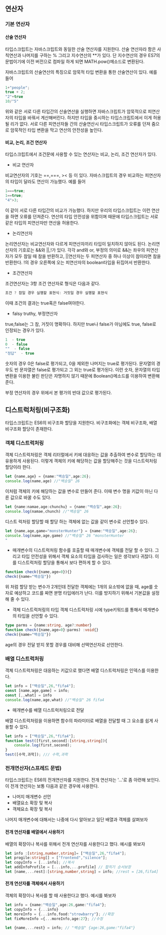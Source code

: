 ## 연산자
### 기본 연산자
#### 산술 연산자
타입스크립트는 자바스크립트와 동일한 산술 연산자를 지원한다. 산술 연산자라 함은 사칙연산과 나머지를 구하는 % 그리고 지수연산의 **가 있다. 단 지수연산의 경우 ES7의 문법이기에 이전 버전으로 컴파일 하게 되면 MATH.pow()메소드로 변환된다.
 
자바스크립트의 산술연산의 특징으로 암묵적 타입 변환을 통한 산술연산이 있다. 예를 들어
```javascript
1+"people";
true + 2;
"2"+true
10/"5"
```
위와 같은 서로 다른 타입간의 산술연산을 실행하면 자바스크립트가 암묵적으로 피연산자의 타입을 바꿔서 계산해버린다. 하지만 타입을 중시하는 타입스크립트에서 이게 허용될 리가 없다. 서로 다른 피연산자들 간의 산술연산시 타입스크립트가 오류를 던져 줌으로 암묵적인 타입 변환을 막고 연산의 안전성을 높인다.

#### 비교, 논리, 조건 연산자
타입스크립트에서 조건문에 사용할 수 있는 연산자는 비교, 논리, 조건 연산자가 있다.
- 비교 연산자

비교연산자의 기호는 ==,===, >< 등 이 있다. 자바스크립트의 경우 비교하는 피연산자의 타입이 달라도 연산이 가능했다. 예를 들어
```javascript
1===true;
1==true;
"4">3;
```
이 같이 서로 다른 타입간의 비교가 가능했다. 하지만 우리의 타입스크립트는 이런 연산을 하면 오류를 던져준다. 연산의 타입 안전성을 위함이며 때문에 타입스크립트는 서로 같은 타입의 피연산자만 연산을 허용한다.
- 논리연산자

논리연산자는 비교연산자와 다르게 피연산자끼리 타입이 일치하지 않아도 된다. 논리연산자의 기호로는 &&와 ||,!가 있다. 각각 and와 or, 부정의 의미로 &&는 좌우의 피연산자가 모두 참일 때 참을 반환하고, ||연산자는 두 피연산자 중 하나 이상이 참이라면 참을 반환한다. !의 경우 오른쪽에 오는 피연산자의 boolean타입을 뒤집어서 반환한다.
- 조건연산자

조건연산자는 3항 조건 연산자로 형식은 다음과 같다.
```javascript
조건 ? 참일 경우 실행할 표현식: 거짓일 경우 실행할 표현식
```
이때 조건의 결과는 true혹은 false여야한다.

- falsy truthy, 부정연산자

true,false는 그 참, 거짓이 명확하다. 하지만 true나 false가 아님에도 true, false로 인정되는 경우가 있다. 
```javascript
1  - true
0  - false
""  - false
"정답"  - true
```
숫자의 경우 0은 false로 평가되고, 0을 제외한 나머지는 true로 평가된다. 문자열의 경우도 빈 문자열은 false로 평가되고 그 외는 true로 평가된다. 이런 숫자, 문자열의 타입변환을 이용한 불린 판단은 자명하지 않기 때문에 Boolean()메소드를 이용하여 변환해준다.

부정 연산자의 경우 위에서 본 평가의 반대 값으로 평가된다. 

## 디스트럭처링(비구조화)
타입스크립트는 ES6의 비구조화 할당을 지원한다. 비구조화에는 객체 비구조화, 배열 비구조화 할당이 존재한다.

### 객체 디스트럭처링 
객체 디스트럭처링은 객체 리터럴에서 키에 대응하는 값을 추출하여 변수로 할당하는 데 유용하게 사용된다. 이렇게 객체의 키에 해당하는 값을 할당해주는 것을 디스트럭처링 할당이라 한다. 
```typescript
let {name,age} = {name:"백승일",age:26};
console.log(name,age) //"백승일" 26
```
이처럼 객체의 키에 해당하는 값을 변수로 만들어 준다. 이때 변수 명을 키값이 아닌 다른 값으로 바꿀 수도 있다.
```typescript
let {name:namae,age:chunchu} = {name:"백승일",age:26};
console.log(namae,chunch) //"백승일" 26
```
디스트 럭처링 할당할 때 할당 하는 객체에 없는 값을 같이 변수로 선언할수 있다.
```typescript
let {name,age,game="monsterHunter"} = {name:"백승일",age:26};
console.log(name,age,game) //"백승일" 26 "monsterHunter
"
```
- 매개변수의 디스트럭처링
함수를 호출할 때 매개변수에 객체를 전달 할 수 있다. 그리고 타입 안전성을 위해서 객체 요소의 타입을 검사하는 일은 생각보다 귀찮다. 이를 디스트럭처링 할당을 통해서 보다 편하게 할 수 있다.
```typescript
function check({name,age=0}){}
check({name="백승일"})
```
위 처럼 할당 받는 변수가 2개인데 전달한 객체에는 1개의 요소밖에 없을 때, age를 숫자로 예상하고 코드를 짜면 분명 타입에러가 난다. 이를 방지하기 위해서 기본값을 설정해 줄 수 있다.

- 객체 디스트럭처링의 타입
객체 디스트럭처링 시에 type키워드를 통해서 매개변수의 타입을 선언할 수 있다.
```typescript
type parms = {name:string, age?:number}
function check({name,age=0}:parms) :void{}
check({name="백승일"})
```
age의 경우 전달 받지 못할 경우를 대비해 선택연산자로 선언한다.

### 배열 디스트럭처링

객체 디스트럭처링은 대응하는 키값으로 했다면 배열 디스트럭처링은 인덱스를 이용한다.
```typescript
let info = ["백승일",26,"fifa4"];
const [name,age,game] = info;
const [,,what] = info
console.log(name,age,what) //"백승일" 26 fifa4
```
- 매개변수를 배열 디스트럭처링으로 전달

배열 디스트럭처링을 이용하면 함수의 파라미터로 배열을 전달할 때 그 요소를 쉽게 사용할 수 있다.
```typescript
let info = ["백승일",26,"fifa4"];
function test([first,second]:[string,string]){
	console.log(first,second);
}
test([수학,과학]); /// 수학,과학

```

### 전개연산자(스프레드 문법)

타입스크립트는 ES6의 전개연산자를 지원한다. 전개 연산자는 '...'로 좀 아련해 보인다. 이 전개 연산자는 보통 다음과 같은 경우에 사용한다.
- 나머지 매개변수 선언
- 배열요소 확장 및 복사
- 객체요소 확장 및 복사

나머지 매개변수에 대해서는 나중에 다시 알아보고 일단 배열과 객체를 살펴보자

#### 전개 연산자를 배열에서 사용하기
배열의 확장이나 복사를 위해서 전개 연산자를 사용한다고 했다. 예시를 봐보자
```typescript
let info :[string,number,string]= ["백승일",26,"fifa4"];
let progile:string[] = ["frontend","silence"];
let copyInfo = [...info]; //복사
let addInfoProfile = [...info,...profile] // 합치기 순서보장
let [name,...rest]:[string,number,string] = info; //rest = [26,fifa4]
```
#### 전개 연산자를 객체에서 사용하기
객체의 확장이나 복사를 할 때 사용한다고 했다. 예시를 봐보자
```typescript
let info = {name:"백승일",age:26,game:"fifa4"};
let copyInfo = {...info}
let moreInfo = {...info,food:"strowbarry"}; //확장
let fixMoreInfo ={...moreInfo,age:27}; //수정

let {name,...rest} = info; // "백승일" {age:26,game:"fifa4"}

```




